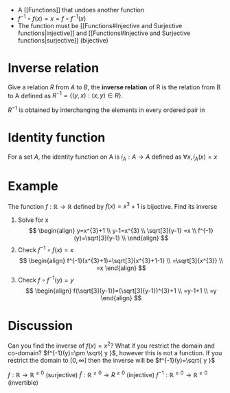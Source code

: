 - A [[Functions]] that undoes another function
- $f^{-1} \circ f(x)=x = f \circ f^{-1}(x)$
- The function must be [[Functions#Injective and Surjective functions|injective]] and [[Functions#Injective and Surjective functions|surjective]] (bijective)


# Inverse relation
Give a relation $R$ from $A$ to $B$, the **inverse relation** of R is the relation from B to A defined as $R^{-1}=\{ (y,x):(x,y) \in R \}$.

$R^{-1}$ is obtained by interchanging the elements in every ordered pair in 

# Identity function
For a set $A$, the identity function on A is $i_{A}: A\to A$ defined as $\forall x, i_{A}(x)=x$

# Example
The function $f: \mathbb{R} \to \mathbb{R}$ defined by $f(x)=x^{3}+1$ is bijective. Find its inverse

1. Solve for x
$$
\begin{align} 
y=x^{3}+1 \\
y-1=x^{3} \\
\sqrt[3]{y-1} =x \\
f^{-1}(y)=\sqrt[3]{y-1} \\
\end{align}
$$
2. Check $f^{-1} \circ f(x)=x$
$$
\begin{align}
f^{-1}(x^{3}+1)=\sqrt[3]{x^{3}+1-1} \\
=\sqrt[3]{x^{3}} \\
=x
\end{align}
$$
3. Check $f \circ f^{-1}(y)=y$
$$
\begin{align}
f(\sqrt[3]{y-1})=(\sqrt[3]{y-1})^{3}+1 \\
=y-1+1 \\
=y
\end{align}
$$

# Discussion
Can you find the inverse of $f(x)=x^{2}$? What if you restrict the domain and co-domain?
$f^{-1}(y)=\pm \sqrt{ y }$, however this is not a function. If you restrict the domain to $[0, \infty]$ then the inverse will be $f^{-1}(y)=\sqrt{ y }$

$f: \mathbb{R} \to \mathbb{R}^{\geq 0}$ (surjective)
$\hat{f}: \mathbb{R} ^{\geq 0} \to R^{\geq 0}$ (injective)
$f^{-1}: \mathbb{R}^{\geq 0} \to \mathbb{R}^{\geq 0}$ (invertible)